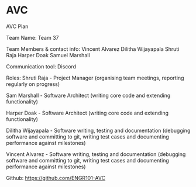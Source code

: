 # AVC
AVC Plan

Team Name: Team 37

Team Members & contact info:
Vincent Alvarez
Dilitha Wijayapala
Shruti Raja
Harper Doak
Samuel Marshall

Communication tool:
Discord

Roles:
Shruti Raja - Project Manager (organising team meetings, reporting regularly on progress)

Sam Marshall - Software Architect (writing core code and extending functionality)

Harper Doak - Software Architect (writing core code and extending functionality)

Dilitha Wijayapala - Software writing, testing and documentation (debugging software and committing to git, writing test cases and documenting performance against milestones)

Vincent Alvarez - Software writing, testing and documentation (debugging software and committing to git, writing test cases and documenting performance against milestones)

Github: https://github.com/ENGR101-AVC
